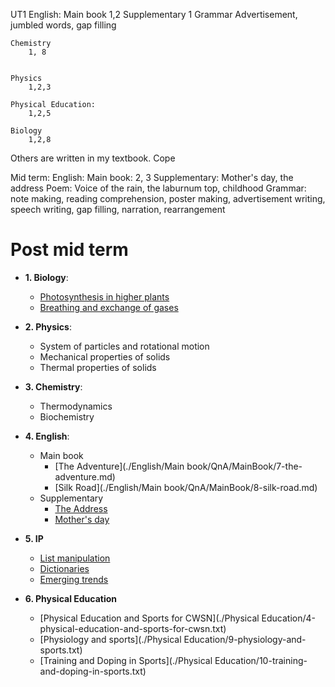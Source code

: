 UT1
	English: 
		Main book
			1,2 
		Supplementary
			1 
		Grammar
			Advertisement, jumbled words, gap filling 

	Chemistry
		1, 8 


	Physics
		1,2,3

	Physical Education:
		1,2,5

	Biology
		1,2,8

Others are written in my textbook. Cope

Mid term:
	English:
		Main book: 2, 3
		Supplementary: Mother's day, the address
		Poem: Voice of the rain, the laburnum top, childhood 
		Grammar: note making, reading comprehension, poster making, advertisement writing, speech writing, gap filling, narration, rearrangement


# Post mid term 

- **1. Biology**: 
    - [Photosynthesis in higher plants](./Biology/13-photosynthesis-in-higher-plants.md)
    - [Breathing and exchange of gases](./Biology/17-breathing-and-exchange-of-gasses.md)

- **2. Physics**: 
    - System of particles and rotational motion 
    - Mechanical properties of solids 
    - Thermal properties of solids 

- **3. Chemistry**: 
    - Thermodynamics 
    - Biochemistry 

- **4. English**: 
    - Main book 
        - [The Adventure](./English/Main book/QnA/MainBook/7-the-adventure.md)
        - [Silk Road](./English/Main book/QnA/MainBook/8-silk-road.md)
    - Supplementary
        - [The Address](./English/Supplementary/2-the-address.md)
        - [Mother's day](./English/Supplementary/5-mothers-day.md)

- **5. IP**
    - [List manipulation](./IP/6-list-manipulation.md)
    - [Dictionaries](./IP/7-dictionaries.md)
    - [Emerging trends](./IP/10-emerging-trends.md)

- **6. Physical Education**
    - [Physical Education and Sports for CWSN](./Physical Education/4-physical-education-and-sports-for-cwsn.txt)
    - [Physiology and sports](./Physical Education/9-physiology-and-sports.txt)
    - [Training and Doping in Sports](./Physical Education/10-training-and-doping-in-sports.txt)
